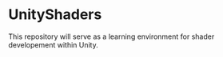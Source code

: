 # UnityShaders

This repository will serve as a learning environment for shader developement within Unity.
